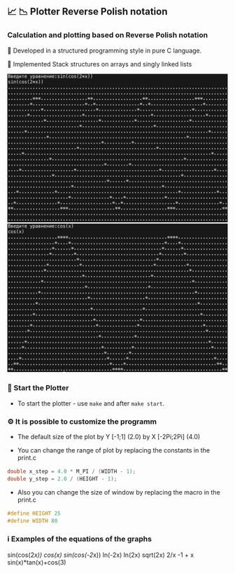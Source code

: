 ## 📈 📉 Plotter Reverse Polish notation

### Calculation and plotting based on Reverse Polish notation
🚀 Developed in a structured programming style in pure C language.

🔦 Implemented Stack structures on arrays and singly linked lists

![Screenshot_of_Game](images/Screenshot_of_Plotter1.png)
![Screenshot_of_Game](images/Screenshot_of_Plotter2.png)

### 🏁 Start the Plotter

* To start the plotter - use `make` and after `make start`.

### ⚙️ It is possible to customize the programm
* The default size of the plot by Y [-1;1] (2.0) by X [-2Pi;2Pi] (4.0)

* You can change the range of plot by replacing the constants in the print.c
```c 
double x_step = 4.0 * M_PI / (WIDTH - 1);
double y_step = 2.0 / (HEIGHT - 1);
```
* Also you can change the size of window by replacing the macro in the print.c
```c
#define HEIGHT 25
#define WIDTH 80
```


### ℹ️ Examples of the equations of the graphs
sin(cos(2*x))
cos(x)
sin(cos(-2*x)) 
ln(-2x)
ln(2x)
sqrt(2x)
2/x
-1 + x
sin(x)*tan(x)+cos(3)
